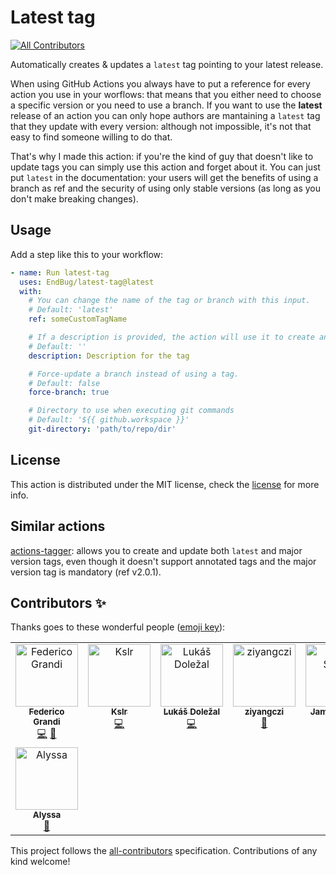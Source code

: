 # Latest tag

[![All Contributors](https://img.shields.io/github/all-contributors/EndBug/latest-tag)](#contributors-)

Automatically creates & updates a `latest` tag pointing to your latest release.

When using GitHub Actions you always have to put a reference for every action you use in your worflows: that means that you either need to choose a specific version or you need to use a branch.
If you want to use the **latest** release of an action you can only hope authors are mantaining a `latest` tag that they update with every version: although not impossible, it's not that easy to find someone willing to do that.

That's why I made this action: if you're the kind of guy that doesn't like to update tags you can simply use this action and forget about it. You can just put `latest` in the documentation: your users will get the benefits of using a branch as ref and the security of using only stable versions (as long as you don't make breaking changes).

## Usage

Add a step like this to your workflow:

```yaml
- name: Run latest-tag
  uses: EndBug/latest-tag@latest
  with:
    # You can change the name of the tag or branch with this input.
    # Default: 'latest'
    ref: someCustomTagName

    # If a description is provided, the action will use it to create an annotated tag. If none is given, the action will create a lightweight tag.
    # Default: ''
    description: Description for the tag

    # Force-update a branch instead of using a tag.
    # Default: false
    force-branch: true

    # Directory to use when executing git commands
    # Default: '${{ github.workspace }}'
    git-directory: 'path/to/repo/dir'
```

## License

This action is distributed under the MIT license, check the [license](LICENSE) for more info.

## Similar actions

[actions-tagger](https://github.com/marketplace/actions/actions-tagger): allows you to create and update both `latest` and major version tags, even though it doesn't support annotated tags and the major version tag is mandatory (ref v2.0.1).

## Contributors ✨

Thanks goes to these wonderful people ([emoji key](https://allcontributors.org/docs/en/emoji-key)):

<!-- ALL-CONTRIBUTORS-LIST:START - Do not remove or modify this section -->
<!-- prettier-ignore-start -->
<!-- markdownlint-disable -->
<table>
  <tbody>
    <tr>
      <td align="center" valign="top" width="14.28%"><a href="https://github.com/EndBug"><img src="https://avatars1.githubusercontent.com/u/26386270?v=4?s=100" width="100px;" alt="Federico Grandi"/><br /><sub><b>Federico Grandi</b></sub></a><br /><a href="https://github.com/EndBug/latest-tag/commits?author=EndBug" title="Code">💻</a> <a href="https://github.com/EndBug/latest-tag/commits?author=EndBug" title="Documentation">📖</a></td>
      <td align="center" valign="top" width="14.28%"><a href="https://github.com/kslr"><img src="https://avatars3.githubusercontent.com/u/5516323?v=4?s=100" width="100px;" alt="Kslr"/><br /><sub><b>Kslr</b></sub></a><br /><a href="https://github.com/EndBug/latest-tag/commits?author=kslr" title="Code">💻</a></td>
      <td align="center" valign="top" width="14.28%"><a href="http://lukas.dolezalu.cz/"><img src="https://avatars0.githubusercontent.com/u/132277?v=4?s=100" width="100px;" alt="Lukáš Doležal"/><br /><sub><b>Lukáš Doležal</b></sub></a><br /><a href="https://github.com/EndBug/latest-tag/commits?author=DocX" title="Code">💻</a></td>
      <td align="center" valign="top" width="14.28%"><a href="https://github.com/ziyangczi"><img src="https://avatars0.githubusercontent.com/u/41968256?v=4?s=100" width="100px;" alt="ziyangczi"/><br /><sub><b>ziyangczi</b></sub></a><br /><a href="#ideas-ziyangczi" title="Ideas, Planning, & Feedback">🤔</a></td>
      <td align="center" valign="top" width="14.28%"><a href="https://floppy.org.uk"><img src="https://avatars.githubusercontent.com/u/3565?v=4?s=100" width="100px;" alt="James Smith"/><br /><sub><b>James Smith</b></sub></a><br /><a href="#ideas-Floppy" title="Ideas, Planning, & Feedback">🤔</a> <a href="https://github.com/EndBug/latest-tag/commits?author=Floppy" title="Code">💻</a></td>
      <td align="center" valign="top" width="14.28%"><a href="https://seb.people.metio.wtf/"><img src="https://avatars.githubusercontent.com/u/44168?v=4?s=100" width="100px;" alt="Sebastian Hoß"/><br /><sub><b>Sebastian Hoß</b></sub></a><br /><a href="https://github.com/EndBug/latest-tag/commits?author=sebhoss" title="Code">💻</a></td>
      <td align="center" valign="top" width="14.28%"><a href="http://linkedin.com/in/tgoffinet/"><img src="https://avatars.githubusercontent.com/u/15070724?v=4?s=100" width="100px;" alt="Tyler Goffinet"/><br /><sub><b>Tyler Goffinet</b></sub></a><br /><a href="https://github.com/EndBug/latest-tag/commits?author=qubitz" title="Code">💻</a></td>
    </tr>
    <tr>
      <td align="center" valign="top" width="14.28%"><a href="https://github.com/alyssa-glean"><img src="https://avatars.githubusercontent.com/u/57534485?v=4?s=100" width="100px;" alt="Alyssa"/><br /><sub><b>Alyssa</b></sub></a><br /><a href="https://github.com/EndBug/latest-tag/issues?q=author%3Aalyssa-glean" title="Bug reports">🐛</a></td>
    </tr>
  </tbody>
</table>

<!-- markdownlint-restore -->
<!-- prettier-ignore-end -->

<!-- ALL-CONTRIBUTORS-LIST:END -->

This project follows the [all-contributors](https://github.com/all-contributors/all-contributors) specification. Contributions of any kind welcome!
